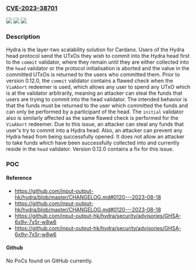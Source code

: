 ### [CVE-2023-38701](https://cve.mitre.org/cgi-bin/cvename.cgi?name=CVE-2023-38701)
![](https://img.shields.io/static/v1?label=Product&message=hydra&color=blue)
![](https://img.shields.io/static/v1?label=Version&message=%3D%20%3C%200.12.0%20&color=brighgreen)
![](https://img.shields.io/static/v1?label=Vulnerability&message=CWE-20%3A%20Improper%20Input%20Validation&color=brighgreen)

### Description

Hydra is the layer-two scalability solution for Cardano. Users of the Hydra head protocol send the UTxOs they wish to commit into the Hydra head first to the `commit` validator, where they remain until they are either collected into the `head` validator or the protocol initialisation is aborted and the value in the committed UTxOs is returned to the users who committed them. Prior to version 0.12.0, the `commit` validator contains a flawed check when the `ViaAbort` redeemer is used, which allows any user to spend any UTxO which is at the validator arbitrarily, meaning an attacker can steal the funds that users are trying to commit into the head validator. The intended behavior is that the funds must be returned to the user which committed the funds and can only be performed by a participant of the head. The `initial` validator also is similarly affected as the same flawed check is performed for the `ViaAbort` redeemer. Due to this issue, an attacker can steal any funds that user's try to commit into a Hydra head. Also, an attacker can prevent any Hydra head from being successfully opened. It does not allow an attacker to take funds which have been successfully collected into and currently reside in the `head` validator. Version 0.12.0 contains a fix for this issue.

### POC

#### Reference
- https://github.com/input-output-hk/hydra/blob/master/CHANGELOG.md#0120---2023-08-18
- https://github.com/input-output-hk/hydra/blob/master/CHANGELOG.md#0120---2023-08-18
- https://github.com/input-output-hk/hydra/security/advisories/GHSA-6x9v-7x5r-w8w6
- https://github.com/input-output-hk/hydra/security/advisories/GHSA-6x9v-7x5r-w8w6

#### Github
No PoCs found on GitHub currently.

